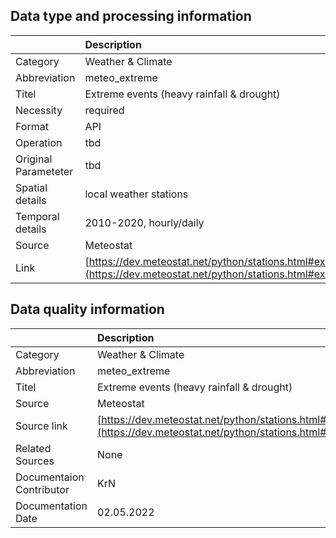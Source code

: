 ## Data type and processing information 

|                      | Description                                                                                                      |
|:---------------------|:-----------------------------------------------------------------------------------------------------------------|
| Category             | Weather & Climate                                                                                                |
| Abbreviation         | meteo_extreme                                                                                                    |
| Titel                | Extreme events (heavy rainfall & drought)                                                                        |
| Necessity            | required                                                                                                         |
| Format               | API                                                                                                              |
| Operation            | tbd                                                                                                              |
| Original Parameteter | tbd                                                                                                              |
| Spatial details      | local weather stations                                                                                           |
| Temporal details     | 2010-2020, hourly/daily                                                                                          |
| Source               | Meteostat                                                                                                        |
| Link                 | [https://dev.meteostat.net/python/stations.html#example](https://dev.meteostat.net/python/stations.html#example) |

## Data quality information 

|                          | Description                                                                                                      |
|:-------------------------|:-----------------------------------------------------------------------------------------------------------------|
| Category                 | Weather & Climate                                                                                                |
| Abbreviation             | meteo_extreme                                                                                                    |
| Titel                    | Extreme events (heavy rainfall & drought)                                                                        |
| Source                   | Meteostat                                                                                                        |
| Source link              | [https://dev.meteostat.net/python/stations.html#example](https://dev.meteostat.net/python/stations.html#example) |
| Related Sources          | None                                                                                                             |
| Documentaion Contributor | KrN                                                                                                              |
| Documentation Date       | 02.05.2022                                                                                                       |
